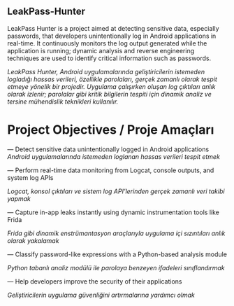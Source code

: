 ## LeakPass-Hunter
LeakPass Hunter is a project aimed at detecting sensitive data, especially passwords, that developers unintentionally log in Android applications in real-time. It continuously monitors the log output generated while the application is running; dynamic analysis and reverse engineering techniques are used to identify critical information such as passwords.

*LeakPass Hunter, Android uygulamalarında geliştiricilerin istemeden logladığı hassas verileri, özellikle parolaları, gerçek zamanlı olarak tespit etmeye yönelik bir projedir. Uygulama çalışırken oluşan log çıktıları anlık olarak izlenir; parolalar gibi kritik bilgilerin tespiti için dinamik analiz ve tersine mühendislik teknikleri kullanılır.*

# Project Objectives / Proje Amaçları
— Detect sensitive data unintentionally logged in Android applications
*Android uygulamalarında istemeden loglanan hassas verileri tespit etmek*

— Perform real-time data monitoring from Logcat, console outputs, and system log APIs

*Logcat, konsol çıktıları ve sistem log API’lerinden gerçek zamanlı veri takibi yapmak*

— Capture in-app leaks instantly using dynamic instrumentation tools like Frida

*Frida gibi dinamik enstrümantasyon araçlarıyla uygulama içi sızıntıları anlık olarak yakalamak*

— Classify password-like expressions with a Python-based analysis module

*Python tabanlı analiz modülü ile parolaya benzeyen ifadeleri sınıflandırmak*

— Help developers improve the security of their applications

*Geliştiricilerin uygulama güvenliğini artırmalarına yardımcı olmak*

